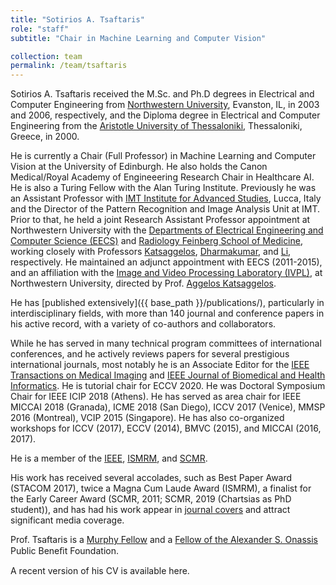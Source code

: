 ```yaml
---
title: "Sotirios A. Tsaftaris"
role: "staff"
subtitle: "Chair in Machine Learning and Computer Vision"

collection: team
permalink: /team/tsaftaris
---
```

Sotirios A. Tsaftaris received the M.Sc. and Ph.D degrees in Electrical and
Computer Engineering from [Northwestern
University](http://www.northwestern.edu/), Evanston, IL, in 2003 and 2006,
respectively, and the Diploma degree in Electrical and Computer Engineering from
the [Aristotle University of Thessaloniki](http://ee.auth.gr/en), Thessaloniki,
Greece, in 2000.

He is currently a Chair (Full Professor) in Machine Learning and Computer Vision
at the University of Edinburgh. He also holds the Canon Medical/Royal Academy of
Engineeering Research Chair in Healthcare AI. He is also a Turing Fellow with
the Alan Turing Institute. Previously he was an Assistant Professor with [IMT
Institute for Advanced Studies](http://prian.imtlucca.it/), Lucca, Italy and the
Director of the Pattern Recognition and Image Analysis Unit at IMT. Prior to
that, he held a joint Research Assistant Professor appointment at Northwestern
University with the [Departments of Electrical Engineering and Computer Science
(EECS)](http://www.eecs.northwestern.edu/) and [Radiology Feinberg School of
Medicine](http://www.radiology.northwestern.edu/), working closely with
Professors [Katsaggelos](http://ivpl.eecs.northwestern.edu/user/AKatsaggelos),
[Dharmakumar](http://www.cedars-sinai.edu/Research-and-Education/Research-Labs/Dharmakumar-Lab/),
and
[Li](http://www.cedars-sinai.edu/Research-and-Education/Research-Labs/Li-Lab/),
respectively. He maintained an adjunct appointment with EECS (2011-2015), and an
affiliation with the [Image and Video Processing Laboratory
(IVPL)](http://ivpl.eecs.northwestern.edu/), at Northwestern University,
directed by Prof. [Aggelos
Katsaggelos](http://ivpl.eecs.northwestern.edu/user/AKatsaggelos).

He has [published extensively]({{ base_path }}/publications/), particularly in
interdisciplinary fields, with more than 140 journal and conference papers in
his active record, with a variety of co-authors and collaborators.

While he has served in many technical program committees of international
conferences, and he actively reviews papers for several prestigious
international journals, most notably he is an Associate Editor for the [IEEE
Transactions on Medical
Imaging](http://https//ieee-tmi.org/editorial-board/associate-editors.asp) and
[IEEE Journal of Biomedical and Health
Informatics](http://jbhi.embs.org/editorial-board/associate-editors/). He is
tutorial chair for ECCV 2020. He was Doctoral Symposium Chair for IEEE ICIP 2018
(Athens). He has served as area chair for IEEE MICCAI 2018 (Granada), ICME 2018
(San Diego), ICCV 2017 (Venice), MMSP 2016 (Montreal), VCIP 2015 (Singapore). He
has also co-organized workshops for ICCV (2017), ECCV (2014), BMVC (2015), and
MICCAI (2016, 2017).

He is a member of the [IEEE](http://www.ieee.org/),
[ISMRM](http://www.ismrm.org/), and [SCMR](http://www.scmr.org/).

His work has received several accolades, such as Best Paper Award (STACOM 2017),
twice a Magna Cum Laude Award (ISMRM), a finalist for the Early Career Award
(SCMR, 2011; SCMR, 2019 (Chartsias as PhD student)), and has had his work appear
in [journal
covers](http://ieeexplore.ieee.org/xpl/tocresult.jsp?isnumber=5753066) and
attract significant media coverage.

Prof. Tsaftaris is a [Murphy
Fellow](http://www.mccormick.northwestern.edu/students/graduate/fellowships-internships/)
and a [Fellow of the Alexander S. Onassis](http://www.onassis.gr/en/) Public
Beneﬁt Foundation.

A recent version of his CV is available here.
